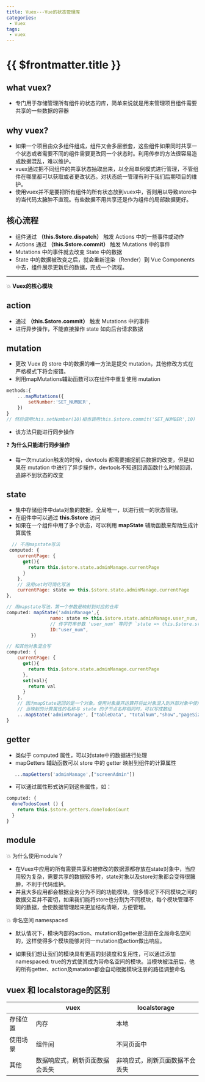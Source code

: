 ```yaml
---
title: Vuex---Vue的状态管理库
categories:
 - Vuex
tags:
 - vuex
---
```

# {{ $frontmatter.title }}

## what vuex?
* 专门用于存储管理所有组件的状态的库，简单来说就是用来管理项目组件需要共享的一些数据的容器

## why vuex?
- 如果一个项目由众多组件组成，组件又会多层嵌套，这些组件如果同时共享一个状态或者需要不同的组件需要更改同一个状态时。利用传参的方法很容易造成数据混乱，难以维护。
- vuex通过把不同组件的共享状态抽取出来，以全局单例模式进行管理，不管组件在哪里都可以获取或者更改状态。对状态统一管理有利于我们后期项目的维护。
- 使用vuex并不是要把所有组件的所有状态放到vuex中，否则用以导致store中的当代码太臃肿不直观。有些数据不用共享还是作为组件的局部数据更好。

## 核心流程
- 组件通过 **（this.$store.dispatch）** 触发 Actions 中的一些事件或动作
- Actions 通过 **（this.$store.commit）** 触发 Mutations 中的事件
- Mutations 中的事件就去改变 State 中的数据
- State 中的数据被改变之后，就会重新渲染（Render）到 Vue Components 中去，组件展示更新后的数据，完成一个流程。
------------------



:boom: **Vuex的核心模块**


## action
- 通过 **（this.$store.commit）** 触发 Mutations 中的事件
- 进行异步操作，不能直接操作 state 如向后台请求数据

## mutation
- 更改 Vuex 的 store 中的数据的唯一方法是提交 mutation，其他修改方式在严格模式下将会报错。
- 利用mapMutations辅助函数可以在组件中重复使用 mutation
```js
methods:{
    ...mapMutations({
        setNumber:'SET_NUMBER',
    })
}
// 然后调用this.setNumber(10)相当调用this.$store.commit('SET_NUMBER',10)
```
- 该方法只能进行同步操作

:question: **为什么只能进行同步操作**
- 每一次mutation触发的时候，devtools 都需要捕捉前后数据的改变，但是如果在 mutation 中进行了异步操作，devtools不知道回调函数什么时候回调，追踪不到状态的改变


## state
- 集中存储组件中data对象的数据，全局唯一，以进行统一的状态管理。
- 在组件中可以通过 **this.$store** 访问
- 如果在一个组件中用了多个状态，可以利用 **mapState** 辅助函数来帮助生成计算属性
```js
  // 不用mapstate写法
 computed: {
    currentPage: {
      get(){
        return this.$store.state.adminManage.currentPage
      }
    },
    // 没用set时可简化写法
    currentPage: state => this.$store.state.adminManage.currentPage
},

// 用mapstate写法，第一个参数是映射到对应的仓库
computed: mapState('adminManage',{
                name: state => this.$store.state.adminManage.user_num,
                // 传字符串参数 'user_num' 等同于 `state => this.$store.state.adminManage.user_num`
                ID:"user_num",
         })

// 和其他对象混合写
computed: {
    currentPage: {
      get(){
        return this.$store.state.adminManage.currentPage
      },
      set(val){
        return val
      }
    },
    // 因为mapState返回的是一个对象，使用对象展开运算符将此对象混入到外部对象中使用
    // 当映射的计算属性的名称与 state 的子节点名称相同时，可以写成数组
    ...mapState('adminManage', ["tableData", "totalNum","show","pageSize"])
}
```

## getter
- 类似于 computed 属性，可以对state中的数据进行处理
- mapGetters 辅助函数可以 store 中的 getter 映射到组件的计算属性
```js
   ...mapGetters('adminManage',["screenAdmin"])
```
- 可以通过属性形式访问到这些属性，如：
```js
computed: {
  doneTodosCount () {
    return this.$store.getters.doneTodosCount
  }
}
```

## module

:boom: 为什么使用module？

- 在Vuex中应用的所有需要共享和被修改的数据源都存放在state对象中，当应用较为复杂，需要共享的数据较多时，state对象以及store对象都会变得很臃肿，不利于代码维护。
- 并且大多应用都会根据业务分为不同的功能模块，很多情况下不同模块之间的数据交互并不密切，如果我们能将store也分割为不同模块，每个模块管理不同的数据，会使数据管理起来更加结构清晰，方便管理。

:boom: 命名空间 namespaced

- 默认情况下，模块内部的action、mutation和getter是注册在全局命名空间的，这样使得多个模块能够对同一mutation或action做出响应。

- 如果我们想让我们的模块具有更高的封装度和复用性，可以通过添加namespaced: true的方式使其成为带命名空间的模块。当模块被注册后，他的所有getter、action及matation都会自动根据模块注册的路径调整命名



## vuex 和 localstorage的区别
|       |vuex|localstorage|
|---    |--- |-----|
|存储位置|内存|本地|
|使用场景|组件间|不同页面中|
|  其他| 数据响应式，刷新页面数据会丢失| 非响应式，刷新页面数据不会丢失|

